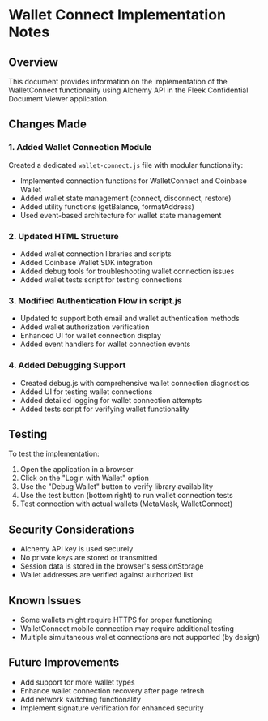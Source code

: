 # Wallet Connect Implementation Notes

## Overview
This document provides information on the implementation of the WalletConnect functionality using Alchemy API in the Fleek Confidential Document Viewer application.

## Changes Made

### 1. Added Wallet Connection Module
Created a dedicated `wallet-connect.js` file with modular functionality:
- Implemented connection functions for WalletConnect and Coinbase Wallet
- Added wallet state management (connect, disconnect, restore)
- Added utility functions (getBalance, formatAddress)
- Used event-based architecture for wallet state management

### 2. Updated HTML Structure
- Added wallet connection libraries and scripts
- Added Coinbase Wallet SDK integration
- Added debug tools for troubleshooting wallet connection issues
- Added wallet tests script for testing connections

### 3. Modified Authentication Flow in script.js
- Updated to support both email and wallet authentication methods
- Added wallet authorization verification
- Enhanced UI for wallet connection display
- Added event handlers for wallet connection events

### 4. Added Debugging Support
- Created debug.js with comprehensive wallet connection diagnostics
- Added UI for testing wallet connections
- Added detailed logging for wallet connection attempts
- Added tests script for verifying wallet functionality

## Testing
To test the implementation:
1. Open the application in a browser
2. Click on the "Login with Wallet" option
3. Use the "Debug Wallet" button to verify library availability
4. Use the test button (bottom right) to run wallet connection tests
5. Test connection with actual wallets (MetaMask, WalletConnect)

## Security Considerations
- Alchemy API key is used securely
- No private keys are stored or transmitted
- Session data is stored in the browser's sessionStorage
- Wallet addresses are verified against authorized list

## Known Issues
- Some wallets might require HTTPS for proper functioning
- WalletConnect mobile connection may require additional testing
- Multiple simultaneous wallet connections are not supported (by design)

## Future Improvements
- Add support for more wallet types
- Enhance wallet connection recovery after page refresh
- Add network switching functionality
- Implement signature verification for enhanced security
